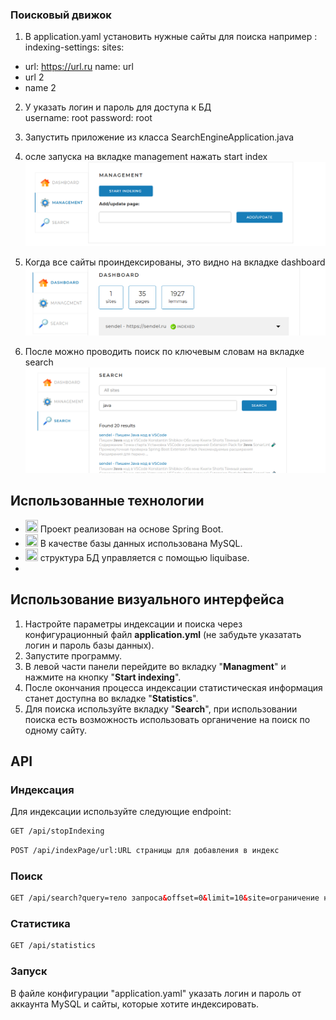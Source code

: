 ### Поисковый движок

1. В application.yaml установить нужные сайты для поиска
   например :
   indexing-settings:
   sites:

- url: https://url.ru
  name: url
- url 2
- name 2

2. У указать логин и пароль для доступа к БД    
   username: root
   password: root

3. Запустить приложение из класса SearchEngineApplication.java
4. осле запуска на вкладке management нажать start index
   ![img.png](img.png)
5. Когда все сайты проиндексированы, это видно на вкладке dashboard
   ![img_1.png](img_1.png)
6. После можно проводить поиск по ключевым словам на вкладке
   search
   ![img_2.png](img_2.png)

## Использованные технологии

- <img src="https://simpleicons.org/icons/springboot.svg" width="20" height="20"> Проект реализован на основе Spring Boot.
- <img src="https://simpleicons.org/icons/mysql.svg" width="20" height="20"> В качестве базы данных использована MySQL.
- <img src="https://simpleicons.org/icons/liquibase.svg" width="20" height="20"> структура БД управляется с помощью liquibase.
- 
## Использование визуального интерфейса

1. Настройте параметры индексации и поиска через конфигурационный файл **application.yml** (не забудьте указатать логин
   и пароль базы данных).
2. Запустите программу.
3. В левой части панели перейдите во вкладку "**Managment**" и нажмите на кнопку "**Start indexing**".
4. После окончания процесса индексации статистическая информация станет доступна во вкладке "**Statistics**".
5. Для поиска используйте вкладку "**Search**", при использовании поиска есть возможность использовать органичение на
   поиск по одному сайту.

## API

### Индексация

Для индексации используйте следующие endpoint:

```html
GET /api/stopIndexing
```

```html
POST /api/indexPage/url:URL страницы для добавления в индекс
```

### Поиск

```html
GET /api/search?query=тело запроса&offset=0&limit=10&site=ограничение на поиск внутри определенного сайта
```

### Статистика

```html
GET /api/statistics
```

### Запуск
В файле конфигурации "application.yaml" указать логин и пароль от аккаунта MySQL и сайты, которые хотите индексировать.
